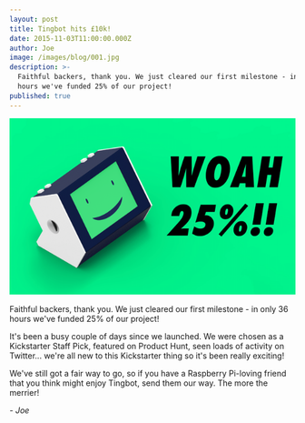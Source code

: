 ```yaml
---
layout: post
title: Tingbot hits £10k!
date: 2015-11-03T11:00:00.000Z
author: Joe
image: /images/blog/001.jpg
description: >-
  Faithful backers, thank you. We just cleared our first milestone - in only 36
  hours we've funded 25% of our project!
published: true
---
```


![](/images/blog/001-1.png)


Faithful backers, thank you. We just cleared our first milestone - in only 36 hours we've funded 25% of our project!

It's been a busy couple of days since we launched. We were chosen as a Kickstarter Staff Pick, featured on Product Hunt, seen loads of activity on Twitter... we're all new to this Kickstarter thing so it's been really exciting!

We've still got a fair way to go, so if you have a Raspberry Pi-loving friend that you think might enjoy Tingbot, send them our way. The more the merrier!

*- Joe*
